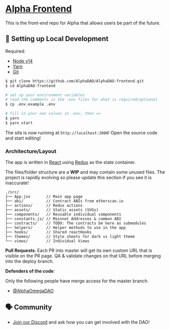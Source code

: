 # [Alpha Frontend](https://app.alphadao.finance/)
This is the front-end repo for Alpha that allows users be part of the future. 

##  🔧 Setting up Local Development

Required: 
- [Node v14](https://nodejs.org/download/release/latest-v14.x/)  
- [Yarn](https://classic.yarnpkg.com/en/docs/install/) 
- [Git](https://git-scm.com/downloads)


```bash
$ git clone https://github.com/AlphaDAO/AlphaDAO-frontend.git
$ cd AlphaDAO-frontend

# set up your environment variables
# read the comments in the .env files for what is required/optional
$ cp .env.example .env

# fill in your own values in .env, then =>
$ yarn
$ yarn start
```

The site is now running at `http://localhost:3000`!
Open the source code and start editing!

### Architecture/Layout
The app is written in [React](https://reactjs.org/) using [Redux](https://redux.js.org/) as the state container. 

The files/folder structure are a  **WIP** and may contain some unused files. The project is rapidly evolving so please update this section if you see it is inaccurate!

```
./src/
├── App.jsx       // Main app page
├── abi/          // Contract ABIs from etherscan.io
├── actions/      // Redux actions 
├── assets/       // Static assets (SVGs)
├── components/   // Reusable individual components
├── constants.js/ // Mainnet Addresses & common ABI
├── contracts/    // TODO: The contracts be here as submodules
├── helpers/      // Helper methods to use in the app
├── hooks/        // Shared reactHooks
├── themes/       // Style sheets for dark vs light theme
└── views/        // Individual Views
```


**Pull Requests**:
Each PR into master will get its own custom URL that is visible on the PR page. QA & validate changes on that URL before merging into the deploy branch. 

**Defenders of the code**: 

Only the following people have merge access for the master branch. 
* [@AlphaOmegaDAO](https://github.com/)


## 🗣 Community

* [Join our Discord](https://discord.com/invite/AlphaOmegaDAO) and ask how you can get involved with the DAO!

